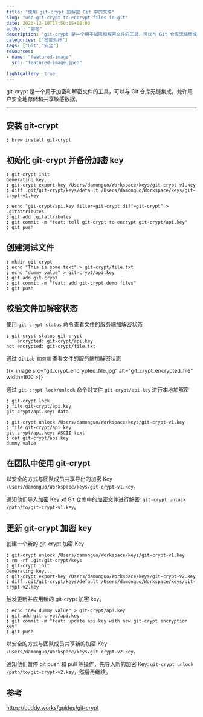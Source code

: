 ```yaml
---
title: "使用 git-crypt 加解密 Git 中的文件"
slug: "use-git-crypt-to-encrypt-files-in-git"
date: 2023-12-18T17:50:15+08:00
author: "郭冬"
description: "git-crypt 是一个用于加密和解密文件的工具，可以与 Git 仓库无缝集成，允许用户安全地存储和共享敏感数据。"
categories: ["技能矩阵"]
tags: ["Git","安全"]
resources:
- name: "featured-image"
  src: "featured-image.jpeg"

lightgallery: true
---
```


git-crypt 是一个用于加密和解密文件的工具，可以与 Git 仓库无缝集成，允许用户安全地存储和共享敏感数据。

<!--more-->

---

## 安装 git-crypt

```plain
❯ brew install git-crypt
```

## 初始化 git-crypt 并备份加密 key

```plain
❯ git-crypt init
Generating key...
❯ git-crypt export-key /Users/damonguo/Workspace/keys/git-crypt-v1.key
❯ diff .git/git-crypt/keys/default /Users/damonguo/Workspace/keys/git-crypt-v1.key

❯ echo "git-crypt/api.key filter=git-crypt diff=git-crypt" > .gitattributes
❯ git add .gitattributes
❯ git commit -m "feat: tell git-crypt to encrypt git-crypt/api.key"
❯ git push
```

## 创建测试文件
```plain
❯ mkdir git-crypt
❯ echo "This is some text" > git-crypt/file.txt
❯ echo "dummy value" > git-crypt/api.key
❯ git add git-crypt
❯ git commit -m "feat: add git-crypt demo files"
❯ git push
```

## 校验文件加解密状态

使用 `git-crypt status` 命令查看文件的服务端加解密状态
```plain
❯ git-crypt status git-crypt
    encrypted: git-crypt/api.key
not encrypted: git-crypt/file.txt
```

通过 `GitLab 网页端` 查看文件的服务端加解密状态

{{< image src="git_crypt_encrypted_file.jpg" alt="git_crypt_encrypted_file" width=800 >}}

通过 `git-crypt lock/unlock` 命令对文件 `git-crypt/api.key` 进行本地加解密

```plain
❯ git-crypt lock
❯ file git-crypt/api.key
git-crypt/api.key: data

❯ git-crypt unlock /Users/damonguo/Workspace/keys/git-crypt-v1.key
❯ file git-crypt/api.key
git-crypt/api.key: ASCII text
❯ cat git-crypt/api.key
dummy value
```

## 在团队中使用 git-crypt

以安全的方式与团队成员共享导出的加密 Key `/Users/damonguo/Workspace/keys/git-crypt-v1.key`。

通知他们导入加密 Key 对 Git 仓库中的加密文件进行解密: `git-crypt unlock /path/to/git-crypt-v1.key`。

## 更新 git-crypt 加密 key

创建一个新的 git-crypt 加密 Key

```plain
❯ git-crypt unlock /Users/damonguo/Workspace/keys/git-crypt-v1.key
❯ rm -rf .git/git-crypt/keys
❯ git-crypt init
Generating key...
❯ git-crypt export-key /Users/damonguo/Workspace/keys/git-crypt-v2.key
❯ diff .git/git-crypt/keys/default /Users/damonguo/Workspace/keys/git-crypt-v2.key
```

触发更新并应用新的 git-crypt 加密 key。

```plain
❯ echo "new dummy value" > git-crypt/api.key
❯ git add git-crypt/api.key
❯ git commit -m "feat: update api.key with new git-crypt encryption key"
❯ git push
```

以安全的方式与团队成员共享新的加密 Key `/Users/damonguo/Workspace/keys/git-crypt-v2.key`。

通知他们暂停 git push 和 pull 等操作，先导入新的加密 Key: `git-crypt unlock /path/to/git-crypt-v2.key`，然后再继续。

## 参考

https://buddy.works/guides/git-crypt
